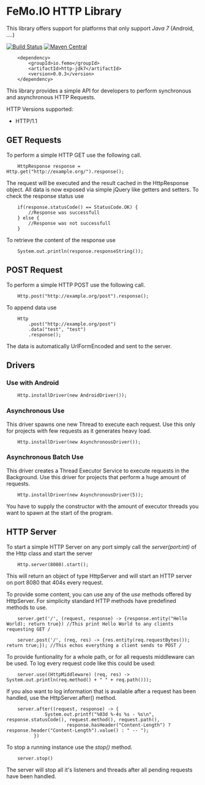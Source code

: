 # FeMo.IO HTTP Library

This library offers support for platforms that only support *Java 7* (Android, ....)

[![Build Status](https://travis-ci.org/femoio/http.svg?branch=master)](https://travis-ci.org/femoio/http)
[![Maven Central](https://maven-badges.herokuapp.com/maven-central/io.femo/http/badge.svg)](https://maven-badges.herokuapp.com/maven-central/io.femo/http)

        <dependency>
            <groupId>io.femo</groupId>
            <artifactId>http-jdk7</artifactId>
            <version>0.0.3</version>
        </dependency>

This library provides a simple API for developers to perform synchronous and asynchronous HTTP Requests.
 
HTTP Versions supported:

* HTTP/1.1

## GET Requests

To perform a simple HTTP GET use the following call.

        HttpResponse response = Http.get("http://example.org/").response();
        
The request will be executed and the result cached in the HttpResponse object. All data is now exposed via simple jQuery
like getters and setters. To check the response status use
 
        if(response.statusCode() == StatusCode.OK) {
            //Response was successfull
        } else {
            //Response was not successfull
        }
        
To retrieve the content of the response use
 
        System.out.println(response.responseString());
        
## POST Request

To perform a simple HTTP POST use the following call.

        Http.post("http://example.org/post").response();
        
To append data use

        Http
            .post("http://example.org/post")
            .data("test", "test")
            .response();
            
The data is automatically UrlFormEncoded and sent to the server.

## Drivers

### Use with Android

        Http.installDriver(new AndroidDriver());
        
### Asynchronous Use
This driver spawns one new Thread to execute each request. Use this only for projects with few requests as it generates heavy load.

        Http.installDriver(new AsynchronousDriver()); 
        
### Asynchronous Batch Use
This driver creates a Thread Executor Service to execute requests in the Background. Use this driver for projects that 
perform a huge amount of requests.

        Http.installDriver(new AsynchronousDriver(5));
        
You have to supply the constructor with the amount of executor threads you want to spawn at the start of the program.

## HTTP Server

To start a simple HTTP Server on any port simply call the *server(port:int)* of the Http class and start the server
  
        Http.server(8080).start();
        
This will return an object of type HttpServer and will start an HTTP server on port 8080 that 404s every request.

To provide some content, you can use any of the *use* methods offered by HttpServer. For simplicity standard HTTP methods have predefined methods to use.

        server.get('/', (request, response) -> {response.entity("Hello World); return true}) //This print Hello World to any clients requesting GET /
        
        server.post('/', (req, res) -> {res.entity(req.requestBytes()); return true;}); //This echos everything a client sends to POST /
        
To provide funtionality for a whole path, or for all requests middleware can be used. To log every request code like this could be used:

        server.use((HttpMiddleware) (req, res) -> System.out.println(req.method() + " " + req.path()));
        
If you also want to log information that is available after a request has been handled, use the HttpServer.after() method.

        server.after((request, response) -> {
                  System.out.printf("%03d %-4s %s - %s\n", response.statusCode(), request.method(), request.path(),
                          response.hasHeader("Content-Length") ? response.header("Content-Length").value() : " -- ");
              })

To stop a running instance use the *stop()* method.

        server.stop()
        
The server will stop all it's listeners and threads after all pending requests have been handled.